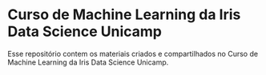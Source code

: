# Curso de Machine Learning da Iris Data Science Unicamp

Esse repositório contem os materiais criados e compartilhados no Curso de Machine Learning da Iris Data Science Unicamp.